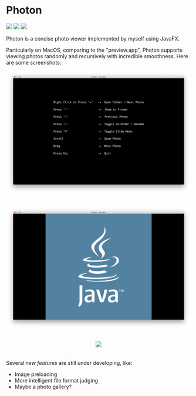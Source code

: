 

# Photon

![](https://img.shields.io/travis/JacobChengZhang/Photon.svg) ![](https://img.shields.io/github/languages/top/JacobChengZhang/Photon.svg) ![](https://img.shields.io/github/license/JacobChengZhang/Photon.svg)

Photon is a concise photo viewer implemented by myself using JavaFX.

Particularly on MacOS, comparing to the "preview.app", Photon supports viewing photos randomly and recursively with incredible smoothness. Here are some screenshots:

<p>
    <div align="center">
  		<img src="examples/screenshot1.png"><br><br>
	</div>
</p>

<p>
    <div align="center">
  		<img src="examples/screenshot2.png"><br><br>
	</div>
</p>

<p>
    <div align="center">
  		<img src="examples/screenshot3.png"><br><br>
	</div>
</p>



Several *new features* are still under developing, like:

- Image preloading
- More intelligent file format judging
- Maybe a photo gallery?